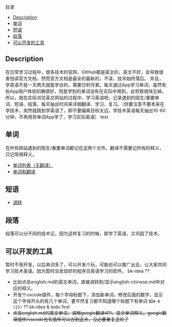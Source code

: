 目录
<!-- TOC -->

- [Description](#description)
- [单词](#单词)
- [短语](#短语)
- [段落](#段落)
- [可以开发的工具](#可以开发的工具)

<!-- /TOC -->
## Description
在日常学习过程中，很多技术的官网、GitHub都是英文的，英文不好，会导致很害怕读官方文档，然而官方文档是最全的最新的，不读，技术始终落后。
并且，学英语不是一天两天就能学会的，需要日积月累。每天通过App学习单词，虽然有些App用户体验的确很好，但是学到的单词没有在实际中用到，会导致很快忘掉。  
所以，就在实际浏览英文网站的过程中，学习英语吧，记录遇到的陌生/重要单词、短语、段落，每天抽出时间来详细翻译、学习、复习。（但要注意不要本来在学技术，突然就跳到学英语了，即不要偏离目标太远。学技术英语每天抽出10-60分钟，不再用背单词App学了，学习实际英语）
test
## 单词
在所有网站遇到的陌生/重要单词都记在这两个文件。翻译不需要记所有的释义，只记常用释义。
- [单词列表（无翻译）](word/english.md)
- [单词和翻译](word/english-chinese.md)

## 短语
- [调转](phrase/readme.md)

## 段落
段落可以分不同的技术记，因为这样复习的时候，即学了英语，又巩固了技术。

## 可以开发的工具
暂时不用开发，以后单词多了，可以开发个玩，可能也可以推广出去，让大家共同学习技术英语。因为暂时没发现好的程序员英语学习的软件。
bk-idea ??
- 比如点击english.md的英文单词，直接调转到/显示english-chinese.md中对应的释义。
- 开发个vscode插件，每个字母标题下，添加新单词，修改后面的数字，显示这个字母开头的有几个单词，要不然复习都不知道哪个标题下有单词 如`# B (22)` ?? bk-idea & todo first
- ~~点击english.md的英文单词，调用google翻译API，显示单词释义。google翻译插件/vscode也有插件可以办到这点，没必要重复造轮子~~
